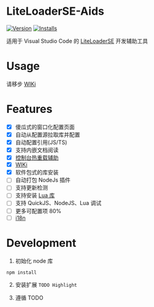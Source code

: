 <!--
 * @Author: DevMoxi moxiout@gmail.com
 * @Date: 2022-08-24 10:09:31
 * @LastEditTime: 2022-09-18 15:38:17
-->

# LiteLoaderSE-Aids

[![Version](https://vsmarketplacebadge.apphb.com/version-short/moxicat.LLScriptHelper.svg)](https://marketplace.visualstudio.com/items?itemName=moxicat.LLScriptHelper)
[![Installs](https://vsmarketplacebadge.apphb.com/installs/moxicat.LLScriptHelper.svg)](https://marketplace.visualstudio.com/items?itemName=moxicat.LLScriptHelper)

适用于 Visual Studio Code 的 [LiteLoaderSE](https://github.com/LiteLDev/LiteLoaderBDS) 开发辅助工具

# Usage

请移步 [WIKi](https://github.com/LiteLScript-Dev/LiteLoaderSE-Aids/wiki)

# Features

- [x] 傻瓜式的窗口化配置页面
- [x] 自动从配置源拉取库并配置
- [x] 自动配置引用(JS/TS)
- [x] 支持内嵌文档阅读
- [x] [控制台热重载辅助](https://github.com/LiteLScript-Dev/LiteLoaderSE-Aids/wiki#%E6%8E%A7%E5%88%B6%E5%8F%B0%E8%BE%85%E5%8A%A9)
- [x] [WIKi](https://github.com/LiteLScript-Dev/LiteLoaderSE-Aids/wiki)
- [x] 软件包式的库安装
- [ ] 自动打包 NodeJs 插件
- [ ] 支持更新检测
- [ ] 支持安装 [Lua 库](src\handler\LibraryHandler.ts)
- [ ] 支持 QuickJS、NodeJS、Lua 调试
- [ ] 更多可配置项 80%
- [ ] [i18n](https://github.com/microsoft/vscode-extension-samples/tree/main/i18n-sample)

# Development

1. 初始化 node 库

```shell
npm install
```

2. 安装扩展 `TODO Highlight`

3. 遵循 TODO
